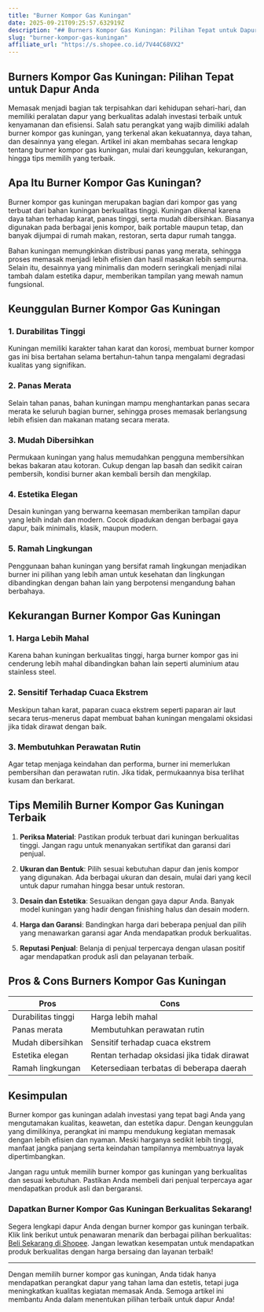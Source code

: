```yaml
---
title: "Burner Kompor Gas Kuningan"
date: 2025-09-21T09:25:57.632919Z
description: "## Burners Kompor Gas Kuningan: Pilihan Tepat untuk Dapur Anda..."
slug: "burner-kompor-gas-kuningan"
affiliate_url: "https://s.shopee.co.id/7V44C68VX2"
---
```

## Burners Kompor Gas Kuningan: Pilihan Tepat untuk Dapur Anda

Memasak menjadi bagian tak terpisahkan dari kehidupan sehari-hari, dan memiliki peralatan dapur yang berkualitas adalah investasi terbaik untuk kenyamanan dan efisiensi. Salah satu perangkat yang wajib dimiliki adalah burner kompor gas kuningan, yang terkenal akan kekuatannya, daya tahan, dan desainnya yang elegan. Artikel ini akan membahas secara lengkap tentang burner kompor gas kuningan, mulai dari keunggulan, kekurangan, hingga tips memilih yang terbaik.

## Apa Itu Burner Kompor Gas Kuningan?

Burner kompor gas kuningan merupakan bagian dari kompor gas yang terbuat dari bahan kuningan berkualitas tinggi. Kuningan dikenal karena daya tahan terhadap karat, panas tinggi, serta mudah dibersihkan. Biasanya digunakan pada berbagai jenis kompor, baik portable maupun tetap, dan banyak dijumpai di rumah makan, restoran, serta dapur rumah tangga.

Bahan kuningan memungkinkan distribusi panas yang merata, sehingga proses memasak menjadi lebih efisien dan hasil masakan lebih sempurna. Selain itu, desainnya yang minimalis dan modern seringkali menjadi nilai tambah dalam estetika dapur, memberikan tampilan yang mewah namun fungsional.

## Keunggulan Burner Kompor Gas Kuningan

### 1. Durabilitas Tinggi

Kuningan memiliki karakter tahan karat dan korosi, membuat burner kompor gas ini bisa bertahan selama bertahun-tahun tanpa mengalami degradasi kualitas yang signifikan.

### 2. Panas Merata

Selain tahan panas, bahan kuningan mampu menghantarkan panas secara merata ke seluruh bagian burner, sehingga proses memasak berlangsung lebih efisien dan makanan matang secara merata.

### 3. Mudah Dibersihkan

Permukaan kuningan yang halus memudahkan pengguna membersihkan bekas bakaran atau kotoran. Cukup dengan lap basah dan sedikit cairan pembersih, kondisi burner akan kembali bersih dan mengkilap.

### 4. Estetika Elegan

Desain kuningan yang berwarna keemasan memberikan tampilan dapur yang lebih indah dan modern. Cocok dipadukan dengan berbagai gaya dapur, baik minimalis, klasik, maupun modern.

### 5. Ramah Lingkungan

Penggunaan bahan kuningan yang bersifat ramah lingkungan menjadikan burner ini pilihan yang lebih aman untuk kesehatan dan lingkungan dibandingkan dengan bahan lain yang berpotensi mengandung bahan berbahaya.

## Kekurangan Burner Kompor Gas Kuningan

### 1. Harga Lebih Mahal

Karena bahan kuningan berkualitas tinggi, harga burner kompor gas ini cenderung lebih mahal dibandingkan bahan lain seperti aluminium atau stainless steel.

### 2. Sensitif Terhadap Cuaca Ekstrem

Meskipun tahan karat, paparan cuaca ekstrem seperti paparan air laut secara terus-menerus dapat membuat bahan kuningan mengalami oksidasi jika tidak dirawat dengan baik.

### 3. Membutuhkan Perawatan Rutin

Agar tetap menjaga keindahan dan performa, burner ini memerlukan pembersihan dan perawatan rutin. Jika tidak, permukaannya bisa terlihat kusam dan berkarat.

## Tips Memilih Burner Kompor Gas Kuningan Terbaik

1. **Periksa Material**: Pastikan produk terbuat dari kuningan berkualitas tinggi. Jangan ragu untuk menanyakan sertifikat dan garansi dari penjual.

2. **Ukuran dan Bentuk**: Pilih sesuai kebutuhan dapur dan jenis kompor yang digunakan. Ada berbagai ukuran dan desain, mulai dari yang kecil untuk dapur rumahan hingga besar untuk restoran.

3. **Desain dan Estetika**: Sesuaikan dengan gaya dapur Anda. Banyak model kuningan yang hadir dengan finishing halus dan desain modern.

4. **Harga dan Garansi**: Bandingkan harga dari beberapa penjual dan pilih yang menawarkan garansi agar Anda mendapatkan produk berkualitas.

5. **Reputasi Penjual**: Belanja di penjual terpercaya dengan ulasan positif agar mendapatkan produk asli dan pelayanan terbaik.

## Pros & Cons Burners Kompor Gas Kuningan

| **Pros**                        | **Cons**                                 |
|---------------------------------|------------------------------------------|
| Durabilitas tinggi             | Harga lebih mahal                      |
| Panas merata                    | Membutuhkan perawatan rutin            |
| Mudah dibersihkan              | Sensitif terhadap cuaca ekstrem        |
| Estetika elegan                | Rentan terhadap oksidasi jika tidak dirawat |
| Ramah lingkungan               | Ketersediaan terbatas di beberapa daerah |

## Kesimpulan

Burner kompor gas kuningan adalah investasi yang tepat bagi Anda yang mengutamakan kualitas, keawetan, dan estetika dapur. Dengan keunggulan yang dimilikinya, perangkat ini mampu mendukung kegiatan memasak dengan lebih efisien dan nyaman. Meski harganya sedikit lebih tinggi, manfaat jangka panjang serta keindahan tampilannya membuatnya layak dipertimbangkan.

Jangan ragu untuk memilih burner kompor gas kuningan yang berkualitas dan sesuai kebutuhan. Pastikan Anda membeli dari penjual terpercaya agar mendapatkan produk asli dan bergaransi.

### Dapatkan Burner Kompor Gas Kuningan Berkualitas Sekarang!

Segera lengkapi dapur Anda dengan burner kompor gas kuningan terbaik. Klik link berikut untuk penawaran menarik dan berbagai pilihan berkualitas: [Beli Sekarang di Shopee](https://s.shopee.co.id/7V44C68VX2). Jangan lewatkan kesempatan untuk mendapatkan produk berkualitas dengan harga bersaing dan layanan terbaik!

---

Dengan memilih burner kompor gas kuningan, Anda tidak hanya mendapatkan perangkat dapur yang tahan lama dan estetis, tetapi juga meningkatkan kualitas kegiatan memasak Anda. Semoga artikel ini membantu Anda dalam menentukan pilihan terbaik untuk dapur Anda!